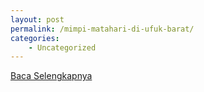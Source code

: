 ```yaml
---
layout: post
permalink: /mimpi-matahari-di-ufuk-barat/
categories:
    - Uncategorized
---
```


[Baca Selengkapnya](/03)